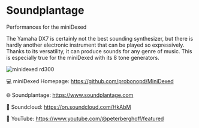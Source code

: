 # Soundplantage
Performances for the miniDexed 

The Yamaha DX7 is certainly not the best sounding synthesizer, but there is hardly another electronic instrument that can be played so expressively. 
Thanks to its versatility, it can produce sounds for any genre of music. This is especially true for the miniDexed with its 8 tone generators.

![minidexed rd300](https://github.com/Banana71/Soundplantage/assets/104296205/6669503b-26a3-4526-898a-5ee0bba1ece7)


:computer: miniDexed Homepage: https://github.com/probonopd/MiniDexed

:globe_with_meridians: Soundplantage: https://www.soundplantage.com

:musical_note: Soundcloud: https://on.soundcloud.com/HkAbM

:movie_camera: YouTube: https://www.youtube.com/@peterberghoff/featured
